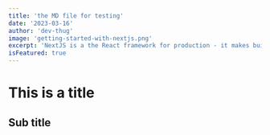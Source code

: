 ```yaml
---
title: 'the MD file for testing'
date: '2023-03-16'
author: 'dev-thug'
image: 'getting-started-with-nextjs.png'
excerpt: 'NextJS is a the React framework for production - it makes building fullstack React apps and sites a breeze and ships with built-in SSR'
isFeatured: true
---
```


# This is a title

## Sub title

